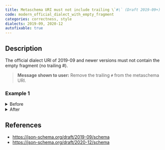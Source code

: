 ```yaml
---
title: Metaschema URI must not include trailing \`#\` (Draft 2019-09+)
code: modern_official_dialect_with_empty_fragment
categories: correctness, style
dialects: 2019-09, 2020-12
autofixable: true
---
```


## Description
The official dialect URI of 2019-09 and newer versions must not contain the empty fragment (no trailing #).

> **Message shown to user:**
> Remove the trailing `#` from the metaschema URI.

### Example 1
<details><summary>Before</summary>

```json
{
  "$schema": "https://json-schema.org/draft/2019-09/schema#",
  "type": "string"
}
```
</details>

<details><summary>After</summary>

```json
{
  "$schema": "https://json-schema.org/draft/2019-09/schema",
  "type": "string"
}
```
</details>

## References
* <https://json-schema.org/draft/2019-09/schema>
* <https://json-schema.org/draft/2020-12/schema>
